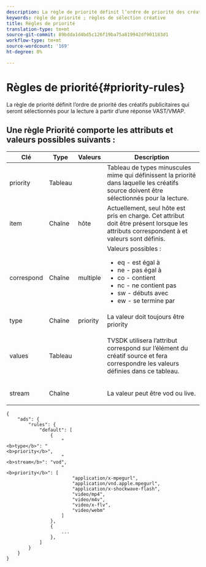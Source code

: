 ```yaml
---
description: La règle de priorité définit l’ordre de priorité des créatifs publicitaires qui seront sélectionnés pour la lecture à partir d’une réponse VAST/VMAP.
keywords: règle de priorité ; règles de sélection créative
title: Règles de priorité
translation-type: tm+mt
source-git-commit: 89bdda1d4bd5c126f19ba75a819942df901183d1
workflow-type: tm+mt
source-wordcount: '169'
ht-degree: 0%

---
```



# Règles de priorité{#priority-rules}

La règle de priorité définit l’ordre de priorité des créatifs publicitaires qui seront sélectionnés pour la lecture à partir d’une réponse VAST/VMAP.

## Une règle Priorité comporte les attributs et valeurs possibles suivants :

<table id="table_ljp_tgx_hz">  
 <thead> 
  <tr> 
   <th class="entry"> Clé</th> 
   <th class="entry"> Type</th> 
   <th class="entry"> Valeurs</th> 
   <th class="entry"> Description</th> 
  </tr> 
 </thead>
 <tbody> 
  <tr> 
   <td><span class="codeph"> priority</span></td> 
   <td><span class="codeph"> Tableau</span></td> 
   <td></td> 
   <td> Tableau de types minuscules mime qui définissent la priorité dans laquelle les créatifs source doivent être sélectionnés pour la lecture.</td> 
  </tr> 
  <tr> 
   <td><span class="codeph"> item</span></td> 
   <td><span class="codeph"> Chaîne</span></td> 
   <td><span class="codeph"> hôte</span></td> 
   <td>Actuellement, seul <span class="codeph"> hôte</span> est pris en charge. Cet attribut doit être présent lorsque les attributs <span class="codeph"> correspondent à </span> et <span class="codeph"> valeurs</span> sont définis.</td> 
  </tr> 
  <tr> 
   <td><span class="codeph"> correspond</span></td> 
   <td><span class="codeph"> Chaîne</span></td> 
   <td><span class="codeph"> multiple</span></td> 
   <td>Valeurs possibles :
    <ul id="ul_tnf_2hx_hz"> 
     <li><span class="codeph"> eq</span> - est égal à</li> 
     <li><span class="codeph"> ne</span> - pas égal à</li> 
     <li><span class="codeph"> co</span> - contient</li> 
     <li><span class="codeph"> nc</span> - ne contient pas</li> 
     <li><span class="codeph"> sw</span> - débuts avec</li> 
     <li><span class="codeph"> ew</span> - se termine par</li> 
    </ul></td> 
  </tr> 
  <tr> 
   <td><span class="codeph"> type</span></td> 
   <td><span class="codeph"> Chaîne</span></td> 
   <td><span class="codeph"> priority</span></td> 
   <td>La valeur doit toujours être <span class="codeph"> priority</span></td> 
  </tr> 
  <tr> 
   <td><span class="codeph"> values</span></td> 
   <td><span class="codeph"> Tableau</span></td> 
   <td></td> 
   <td> <p>TVSDK utilisera l’attribut <span class="codeph"> correspond</span> sur l’élément <span class="codeph"> </span> du créatif source et fera correspondre les valeurs définies dans ce tableau.</p> </td> 
  </tr> 
  <tr> 
   <td><span class="codeph"> stream</span></td> 
   <td><span class="codeph"> Chaîne</span></td> 
   <td></td> 
   <td> <p>La valeur peut être <span class="codeph"> vod</span> ou <span class="codeph"> live</span>.</p> </td> 
  </tr> 
 </tbody> 
</table>

```
{
    "ads": {
        "rules": {
            "default": [
                {
                    "
<b>type</b>": "
<b>priority</b>",
                    "
<b>stream</b>": "vod",
                    "
<b>priority</b>": [
                        "application/x-mpegurl",
                        "application/vnd.apple.mpegurl",
                        "application/x-shockwave-flash",
                        "video/mp4",
                        "video/m4v",
                        "video/x-flv",
                        "video/webm"
                    ]
                },
                {
                    ...
                },
            ]
        }
    }
}
```

